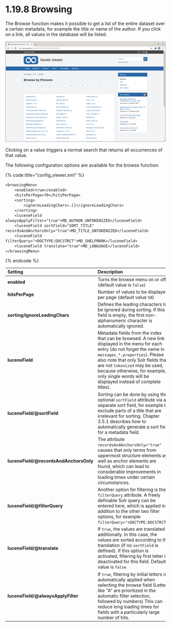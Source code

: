 # 1.19.8 Browsing

The Browse function makes it possible to get a list of the entire dataset over a certain metadata, for example the title or name of the author. If you click on a link, all values in the database will be listed.

![Browsing by person](../../../.gitbook/assets/conf_1.19.8.png)

Clicking on a value triggers a normal search that returns all occurrences of that value. 

The following configuration options are available for the browse function:

{% code title="config\_viewer.xml" %}
```markup
<browsingMenu>
    <enabled>true</enabled>
    <hitsPerPage>70</hitsPerPage>
    <sorting>
        <ignoreLeadingChars>.[]</ignoreLeadingChars>
    </sorting>
    <luceneField alwaysApplyFilter="true">MD_AUTHOR_UNTOKENIZED</luceneField>
    <luceneField sortField="SORT_TITLE" recordsAndAnchorsOnly="true">MD_TITLE_UNTOKENIZED</luceneField>
    <luceneField filterQuery="+DOCTYPE:DOCSTRCT">MD_SHELFMARK</luceneField>
    <luceneField translate="true">MD_LANGUAGE</luceneField>
</browsingMenu>
```
{% endcode %}

| **Setting** | Description |
| :--- | :--- |
| **enabled** | Turns the browse menu on or off \(default value is `false`\) |
| **hitsPerPage** | Number of values to be displayed per page \(default value `50`\) |
| **sorting/ignoreLeadingChars** | Defines the leading characters to be ignored during sorting. If this field is empty, the first non-alphanumeric character is automatically ignored. |
| **luceneField** | Metadata fields from the index that can be browsed. A new link is displayed in the menu for each entry \(do not forget the name in `messages_*.properties`\). Please also note that only Solr fields that are not `tokenized` may be used, because otherwise, for example, only single words will be displayed instead of complete titles\). |
| **luceneField/@sortField** | Sorting can be done by using the optional `sortField` attribute via a separate sort field, for example to exclude parts of a title that are irrelevant for sorting. Chapter 3.5.1 describes how to automatically generate a sort field for a metadata field. |
| **luceneField/@recordsAndAnchorsOnly** | The attribute `recordsAndAnchorsOnly="true"` causes that only terms from uppermost structure elements as well as anchor elements are found, which can lead to considerable improvements in loading times under certain circumstances. |
| **luceneField/@filterQuery** | Another option for filtering is the `filterQuery` attribute. A freely definable Solr query can be entered here, which is applied in addition to the other two filter options, for example `filterQuery="+DOCTYPE:DOCSTRCT"`. |
| **luceneField/@translate** | If `true`, the values are translated additionally. In this case, the values are sorted according to the translation \(if no `sortField` is defined\). If this option is activated, filtering by first letter is deactivated for this field. Default value is `false` |
| **luceneField/@alwaysApplyFilter** | If `true`, filtering by initial letters is automatically applied when selecting the browse field \(Letters like "A" are prioritized in the automatic filter selection, followed by numbers\) This can reduce long loading times for fields with a particularly large number of hits. |


